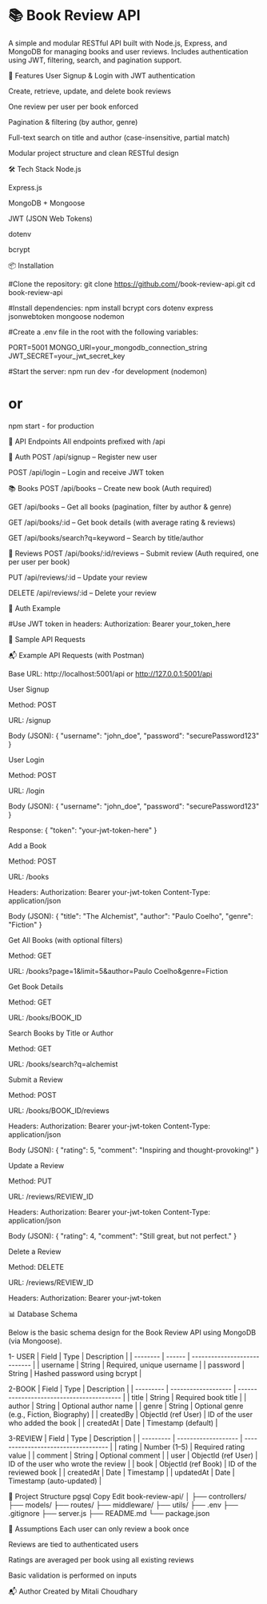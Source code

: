 # 📚 Book Review API

A simple and modular RESTful API built with Node.js, Express, and MongoDB for managing books and user reviews. Includes authentication using JWT, filtering, search, and pagination support.

🚀 Features
User Signup & Login with JWT authentication

Create, retrieve, update, and delete book reviews

One review per user per book enforced

Pagination & filtering (by author, genre)

Full-text search on title and author (case-insensitive, partial match)

Modular project structure and clean RESTful design

🛠 Tech Stack
Node.js

Express.js

MongoDB + Mongoose

JWT (JSON Web Tokens)

dotenv

bcrypt

📦 Installation


#Clone the repository:
git clone https://github.com/<your-username>/book-review-api.git
cd book-review-api


#Install dependencies:
npm install bcrypt cors dotenv express jsonwebtoken mongoose nodemon


#Create a .env file in the root with the following variables:

PORT=5001
MONGO_URI=your_mongodb_connection_string
JWT_SECRET=your_jwt_secret_key

#Start the server:
npm run dev   -for development (nodemon)
# or
npm start     - for production


🧪 API Endpoints
All endpoints prefixed with /api

👤 Auth
POST /api/signup – Register new user

POST /api/login – Login and receive JWT token

📚 Books
POST /api/books – Create new book (Auth required)

GET /api/books – Get all books (pagination, filter by author & genre)

GET /api/books/:id – Get book details (with average rating & reviews)

GET /api/books/search?q=keyword – Search by title/author

📝 Reviews
POST /api/books/:id/reviews – Submit review (Auth required, one per user per book)

PUT /api/reviews/:id – Update your review

DELETE /api/reviews/:id – Delete your review

🔐 Auth Example

#Use JWT token in headers:
Authorization: Bearer your_token_here

🧪 Sample API Requests

📬 Example API Requests (with Postman)

Base URL: http://localhost:5001/api     or      http://127.0.0.1:5001/api


User Signup

Method: POST

URL: /signup

Body (JSON):
{
"username": "john_doe",
"password": "securePassword123"
}



User Login

Method: POST

URL: /login

Body (JSON):
{
"username": "john_doe",
"password": "securePassword123"
}

Response:
{
"token": "your-jwt-token-here"
}




Add a Book

Method: POST

URL: /books

Headers:
Authorization: Bearer your-jwt-token
Content-Type: application/json

Body (JSON):
{
"title": "The Alchemist",
"author": "Paulo Coelho",
"genre": "Fiction"
}




Get All Books (with optional filters)

Method: GET

URL: /books?page=1&limit=5&author=Paulo Coelho&genre=Fiction




Get Book Details

Method: GET

URL: /books/BOOK_ID



Search Books by Title or Author

Method: GET

URL: /books/search?q=alchemist



Submit a Review

Method: POST

URL: /books/BOOK_ID/reviews

Headers:
Authorization: Bearer your-jwt-token
Content-Type: application/json

Body (JSON):
{
"rating": 5,
"comment": "Inspiring and thought-provoking!"
}



Update a Review

Method: PUT

URL: /reviews/REVIEW_ID

Headers:
Authorization: Bearer your-jwt-token
Content-Type: application/json

Body (JSON):
{
"rating": 4,
"comment": "Still great, but not perfect."
}



Delete a Review

Method: DELETE

URL: /reviews/REVIEW_ID

Headers:
Authorization: Bearer your-jwt-token


📊 Database Schema

Below is the basic schema design for the Book Review API using MongoDB (via Mongoose).

1- USER
| Field    | Type   | Description                  |
| -------- | ------ | ---------------------------- |
| username | String | Required, unique username    |
| password | String | Hashed password using bcrypt |

2-BOOK
| Field     | Type                | Description                               |
| --------- | ------------------- | ----------------------------------------- |
| title     | String              | Required book title                       |
| author    | String              | Optional author name                      |
| genre     | String              | Optional genre (e.g., Fiction, Biography) |
| createdBy | ObjectId (ref User) | ID of the user who added the book         |
| createdAt | Date                | Timestamp (default)                       |


3-REVIEW
| Field     | Type                | Description                         |
| --------- | ------------------- | ----------------------------------- |
| rating    | Number (1–5)        | Required rating value               |
| comment   | String              | Optional comment                    |
| user      | ObjectId (ref User) | ID of the user who wrote the review |
| book      | ObjectId (ref Book) | ID of the reviewed book             |
| createdAt | Date                | Timestamp                           |
| updatedAt | Date                | Timestamp (auto-updated)            |




📁 Project Structure
pgsql
Copy
Edit
book-review-api/
│
├── controllers/
├── models/
├── routes/
├── middleware/
├── utils/
├── .env
├── .gitignore
├── server.js
├── README.md
└── package.json


📌 Assumptions
Each user can only review a book once

Reviews are tied to authenticated users

Ratings are averaged per book using all existing reviews

Basic validation is performed on inputs


📬 Author
Created by Mitali Choudhary
